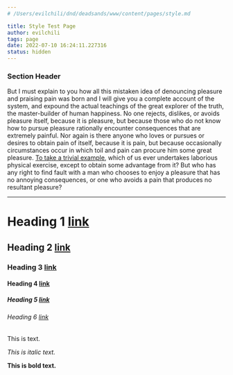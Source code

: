 ```yaml
---
# /Users/evilchili/dnd/deadsands/www/content/pages/style.md

title: Style Test Page
author: evilchili
tags: page
date: 2022-07-10 16:24:11.227316
status: hidden
---
```


### Section Header

But I must explain to you how all this mistaken idea of denouncing pleasure and praising pain was born and I will give you a complete account of the system, and expound the actual teachings of the great explorer of the truth, the master-builder of human happiness. No one rejects, dislikes, or avoids pleasure itself, because it is pleasure, but because those who do not know how to pursue pleasure rationally encounter consequences that are extremely painful. Nor again is there anyone who loves or pursues or desires to obtain pain of itself, because it is pain, but because occasionally circumstances occur in which toil and pain can procure him some great pleasure. [To take a trivial example](#), which of us ever undertakes laborious physical exercise, except to obtain some advantage from it? But who has any right to find fault with a man who chooses to enjoy a pleasure that has no annoying consequences, or one who avoids a pain that produces no resultant pleasure?

------

# Heading 1 [link](#)
## Heading 2 [link](#)
### Heading 3 [link](#)
#### Heading 4 [link](#)
##### Heading 5 [link](#)
###### Heading 6 [link](#)

This is text.

*This is italic text.*

**This is bold text.**


